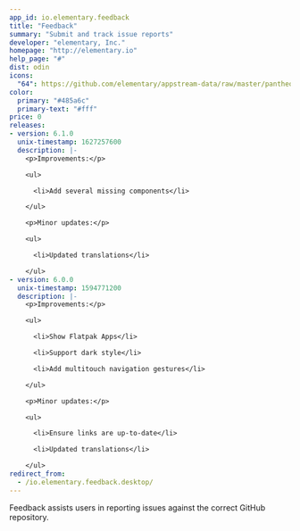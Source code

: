 ```yaml
---
app_id: io.elementary.feedback
title: "Feedback"
summary: "Submit and track issue reports"
developer: "elementary, Inc."
homepage: "http://elementary.io"
help_page: "#"
dist: odin
icons:
  "64": https://github.com/elementary/appstream-data/raw/master/pantheon-data/main/icons/64x64/io.elementary.feedback_io.elementary.feedback.png
color:
  primary: "#485a6c"
  primary-text: "#fff"
price: 0
releases:
- version: 6.1.0
  unix-timestamp: 1627257600
  description: |-
    <p>Improvements:</p>

    <ul>

      <li>Add several missing components</li>

    </ul>

    <p>Minor updates:</p>

    <ul>

      <li>Updated translations</li>

    </ul>
- version: 6.0.0
  unix-timestamp: 1594771200
  description: |-
    <p>Improvements:</p>

    <ul>

      <li>Show Flatpak Apps</li>

      <li>Support dark style</li>

      <li>Add multitouch navigation gestures</li>

    </ul>

    <p>Minor updates:</p>

    <ul>

      <li>Ensure links are up-to-date</li>

      <li>Updated translations</li>

    </ul>
redirect_from:
  - /io.elementary.feedback.desktop/
---
```


<p>Feedback assists users in reporting issues against the correct GitHub repository.</p>